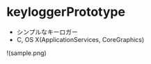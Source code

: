keyloggerPrototype
==================

* シンプルなキーロガー
* C, OS X(ApplicationServices, CoreGraphics)

!(sample.png)


